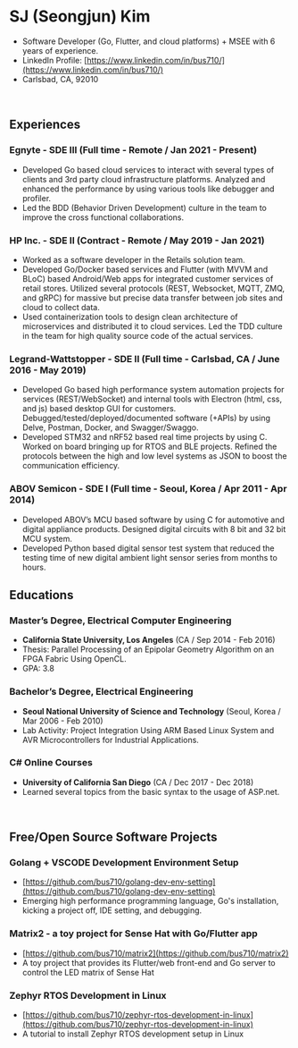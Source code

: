 # SJ (Seongjun) Kim 
- Software Developer (Go, Flutter, and cloud platforms) + MSEE with 6 years of experience.
- LinkedIn Profile: [https://www.linkedin.com/in/bus710/](https://www.linkedin.com/in/bus710/)
- Carlsbad, CA, 92010

<br/>

## Experiences

### Egnyte - SDE III (Full time - Remote / Jan 2021 - Present)
- Developed Go based cloud services to interact with several types of clients and 3rd party cloud infrastructure platforms. Analyzed and enhanced the performance by using various tools like debugger and profiler.
- Led the BDD (Behavior Driven Development) culture in the team to improve the cross functional collaborations.

### HP Inc. - SDE II (Contract - Remote / May 2019 - Jan 2021)
- Worked as a software developer in the Retails solution team. 
- Developed Go/Docker based services and Flutter (with MVVM and BLoC) based Android/Web apps for integrated customer services of retail stores. Utilized several protocols (REST, Websocket, MQTT, ZMQ, and gRPC) for massive but precise data transfer between job sites and cloud to collect data. 
- Used containerization tools to design clean architecture of microservices and distributed it to cloud services. Led the TDD culture in the team for high quality source code of the actual services.

### Legrand-Wattstopper - SDE II (Full time - Carlsbad, CA / June 2016 - May 2019)
- Developed Go based high performance system automation projects for services (REST/WebSocket) and internal tools with Electron (html, css, and js) based desktop GUI for customers. Debugged/tested/deployed/documented software (+APIs) by using Delve, Postman, Docker, and Swagger/Swaggo. 
- Developed STM32 and nRF52 based real time projects by using C. Worked on board bringing up for RTOS and BLE projects. Refined the protocols between the high and low level systems as JSON to boost the communication efficiency. 
 
### ABOV Semicon - SDE I (Full time - Seoul, Korea / Apr 2011 - Apr 2014)
- Developed ABOV’s MCU based software by using C for automotive and digital appliance products. Designed digital circuits with 8 bit and 32 bit MCU system. 
- Developed Python based digital sensor test system that reduced the testing time of new digital ambient light sensor series from months to hours.

<div style="page-break-after: always;"></div>

## Educations

### Master’s Degree, Electrical Computer Engineering
- **California State University, Los Angeles** (CA / Sep 2014 - Feb 2016)
- Thesis: Parallel Processing of an Epipolar Geometry Algorithm on an FPGA Fabric Using OpenCL.
- GPA: 3.8

### Bachelor’s Degree, Electrical Engineering
- **Seoul National University of Science and Technology** (Seoul, Korea / Mar 2006 - Feb 2010)
- Lab Activity: Project Integration Using ARM Based Linux System and AVR Microcontrollers for Industrial Applications.

### C# Online Courses
- **University of California San Diego** (CA / Dec 2017 - Dec 2018)
- Learned several topics from the basic syntax to the usage of ASP.net. 

<br/>

## Free/Open Source Software Projects

### Golang + VSCODE Development Environment Setup
- [https://github.com/bus710/golang-dev-env-setting](https://github.com/bus710/golang-dev-env-setting)
- Emerging high performance programming language, Go's installation, kicking a project off, IDE setting, and debugging.
 
### Matrix2 - a toy project for Sense Hat with Go/Flutter app
- [https://github.com/bus710/matrix2](https://github.com/bus710/matrix2)
- A toy project that provides its Flutter/web front-end and Go server to control the LED matrix of Sense Hat

### Zephyr RTOS Development in Linux
- [https://github.com/bus710/zephyr-rtos-development-in-linux](https://github.com/bus710/zephyr-rtos-development-in-linux)
- A tutorial to install Zephyr RTOS development setup in Linux
